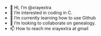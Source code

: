 - 👋 Hi, I’m @xrayextra
- 👀 I’m interested in coding in C.
- 🌱 I’m currently learning how to use Github
- 💞️ I’m looking to collaborate on genealogy.
- 📫 How to reach me xrayextra at gmail

<!---
xrayextra/xrayextra is a ✨ special ✨ repository because its `README.md` (this file) appears on your GitHub profile.
You can click the Preview link to take a look at your changes.
--->
